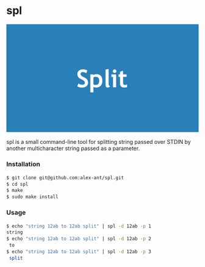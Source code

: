 # spl

![split it](https://raw.githubusercontent.com/alex-ant/spl/master/split.jpg "split it")

spl is a small command-line tool for splitting string passed over STDIN by another multicharacter string passed as a parameter.

### Installation

```sh
$ git clone git@github.com:alex-ant/spl.git
$ cd spl
$ make
$ sudo make install
```

### Usage

```sh
$ echo "string 12ab to 12ab split" | spl -d 12ab -p 1
string
$ echo "string 12ab to 12ab split" | spl -d 12ab -p 2
 to
$ echo "string 12ab to 12ab split" | spl -d 12ab -p 3
 split
```
